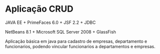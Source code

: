 # Aplicação CRUD

JAVA EE + PrimeFaces 6.0 + JSF 2.2 + JDBC

NetBeans 8.1 + Microsoft SQL Server 2008 + GlassFish

Aplicação básica em java para cadastro de empresas, departamento e funcionarios, podendo vincular funcionarios a departamentos e empresas.
